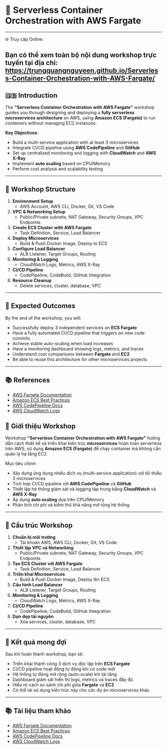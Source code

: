 # 🚀 Serverless Container Orchestration with AWS Fargate
---
🌐 Truy cập Online:

Bạn có thể xem toàn bộ nội dung workshop trực tuyến tại địa chỉ:
https://trungquangnguyeen.github.io/Serverless-Container-Orchestration-with-AWS-Fargate/
---
## 🇬🇧 Introduction
The **"Serverless Container Orchestration with AWS Fargate"** workshop guides you through designing and deploying a **fully serverless microservices architecture** on AWS, using **Amazon ECS (Fargate)** to run containers without managing EC2 instances.

**Key Objectives**:
- Build a multi-service application with at least 3 microservices
- Integrate CI/CD pipeline using **AWS CodePipeline** and **GitHub**
- Set up centralized monitoring and logging with **CloudWatch** and **AWS X-Ray**
- Implement **auto scaling** based on CPU/Memory
- Perform cost analysis and scalability testing

---

## 📂 Workshop Structure
1. **Environment Setup**  
   - AWS Account, AWS CLI, Docker, Git, VS Code
2. **VPC & Networking Setup**  
   - Public/Private subnets, NAT Gateway, Security Groups, VPC Endpoints
3. **Create ECS Cluster with AWS Fargate**  
   - Task Definition, Service, Load Balancer
4. **Deploy Microservices**  
   - Build & Push Docker Image, Deploy to ECS
5. **Configure Load Balancer**  
   - ALB Listener, Target Groups, Routing
6. **Monitoring & Logging**  
   - CloudWatch Logs, Metrics, AWS X-Ray
7. **CI/CD Pipeline**  
   - CodePipeline, CodeBuild, GitHub Integration
8. **Resource Cleanup**  
   - Delete services, cluster, database, VPC

---

## 🎯 Expected Outcomes
By the end of the workshop, you will:
- Successfully deploy 3 independent services on **ECS Fargate**
- Have a fully automated CI/CD pipeline that triggers on new code commits
- Achieve stable auto-scaling when load increases
- Have a monitoring dashboard showing logs, metrics, and traces
- Understand cost comparisons between **Fargate** and **EC2**
- Be able to reuse this architecture for other microservices projects

---

## 📚 References
- [AWS Fargate Documentation](https://docs.aws.amazon.com/AmazonECS/latest/developerguide/AWS_Fargate.html)  
- [Amazon ECS Best Practices](https://aws.github.io/aws-ecs-best-practices/)  
- [AWS CodePipeline Docs](https://docs.aws.amazon.com/codepipeline/)  
- [AWS CloudWatch Logs](https://docs.aws.amazon.com/cloudwatch/)
  
## 📌 Giới thiệu Workshop
Workshop **"Serverless Container Orchestration with AWS Fargate"** hướng dẫn cách thiết kế và triển khai kiến trúc **microservices** hoàn toàn serverless trên AWS, sử dụng **Amazon ECS (Fargate)** để chạy container mà không cần quản lý hạ tầng EC2.

Mục tiêu chính:
- Xây dựng ứng dụng nhiều dịch vụ (multi-service application) với tối thiểu 3 microservices
- Tích hợp CI/CD pipeline với **AWS CodePipeline** và **GitHub**
- Thiết lập hệ thống giám sát và logging tập trung bằng **CloudWatch** và **AWS X-Ray**
- Áp dụng **auto scaling** dựa trên CPU/Memory
- Phân tích chi phí và kiểm thử khả năng mở rộng hệ thống

---

## 📂 Cấu trúc Workshop
1. **Chuẩn bị môi trường**  
   - Tài khoản AWS, AWS CLI, Docker, Git, VS Code
2. **Thiết lập VPC và Networking**  
   - Public/Private subnets, NAT Gateway, Security Groups, VPC Endpoints
3. **Tạo ECS Cluster với AWS Fargate**  
   - Task Definition, Service, Load Balancer
4. **Triển khai Microservices**  
   - Build & Push Docker Image, Deploy lên ECS
5. **Cấu hình Load Balancer**  
   - ALB Listener, Target Groups, Routing
6. **Monitoring & Logging**  
   - CloudWatch Logs, Metrics, AWS X-Ray
7. **CI/CD Pipeline**  
   - CodePipeline, CodeBuild, GitHub Integration
8. **Dọn dẹp tài nguyên**  
   - Xóa services, cluster, database, VPC

---

## 🎯 Kết quả mong đợi
Sau khi hoàn thành workshop, bạn sẽ:
- Triển khai thành công 3 dịch vụ độc lập trên **ECS Fargate**
- CI/CD pipeline hoạt động tự động khi có code mới
- Hệ thống tự động mở rộng (auto-scale) khi tải tăng
- Dashboard giám sát hiển thị logs, metrics và traces đầy đủ
- Hiểu rõ cách so sánh chi phí giữa **Fargate** và **EC2**
- Có thể tái sử dụng kiến trúc này cho các dự án microservices khác

---

## 📚 Tài liệu tham khảo
- [AWS Fargate Documentation](https://docs.aws.amazon.com/AmazonECS/latest/developerguide/AWS_Fargate.html)  
- [Amazon ECS Best Practices](https://aws.github.io/aws-ecs-best-practices/)  
- [AWS CodePipeline Docs](https://docs.aws.amazon.com/codepipeline/)  
- [AWS CloudWatch Logs](https://docs.aws.amazon.com/cloudwatch/)


